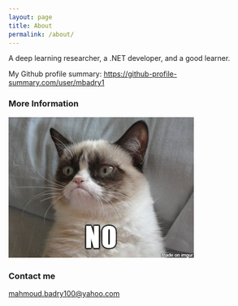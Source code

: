 ```yaml
---
layout: page
title: About
permalink: /about/
---
```


A deep learning researcher, a .NET developer, and a good learner.

My Github profile summary: https://github-profile-summary.com/user/mbadry1

### More Information

![](/images/No.png)

### Contact me

[mahmoud.badry100@yahoo.com](mailto:mahmoud.badry100@yahoo.com)
